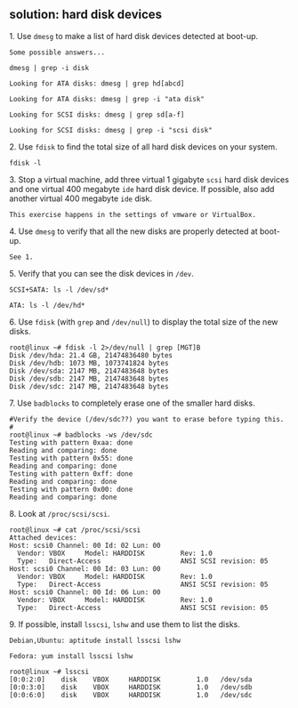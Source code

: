 ## solution: hard disk devices

1\. Use `dmesg` to make a list of hard disk devices detected at boot-up.

    Some possible answers...

    dmesg | grep -i disk

    Looking for ATA disks: dmesg | grep hd[abcd]

    Looking for ATA disks: dmesg | grep -i "ata disk"

    Looking for SCSI disks: dmesg | grep sd[a-f]

    Looking for SCSI disks: dmesg | grep -i "scsi disk"

2\. Use `fdisk` to find the total size of all hard disk devices on your
system.

    fdisk -l

3\. Stop a virtual machine, add three virtual 1 gigabyte `scsi` hard
disk devices and one virtual 400 megabyte `ide` hard disk device. If
possible, also add another virtual 400 megabyte `ide` disk.

    This exercise happens in the settings of vmware or VirtualBox.

4\. Use `dmesg` to verify that all the new disks are properly detected
at boot-up.

    See 1.

5\. Verify that you can see the disk devices in `/dev`.

    SCSI+SATA: ls -l /dev/sd*

    ATA: ls -l /dev/hd*

6\. Use `fdisk` (with `grep` and `/dev/null`) to display the total size
of the new disks.

    root@linux ~# fdisk -l 2>/dev/null | grep [MGT]B
    Disk /dev/hda: 21.4 GB, 21474836480 bytes
    Disk /dev/hdb: 1073 MB, 1073741824 bytes
    Disk /dev/sda: 2147 MB, 2147483648 bytes
    Disk /dev/sdb: 2147 MB, 2147483648 bytes
    Disk /dev/sdc: 2147 MB, 2147483648 bytes

7\. Use `badblocks` to completely erase one of the smaller hard disks.

    #Verify the device (/dev/sdc??) you want to erase before typing this.
    #
    root@linux ~# badblocks -ws /dev/sdc
    Testing with pattern 0xaa: done                                
    Reading and comparing: done                                
    Testing with pattern 0x55: done                                
    Reading and comparing: done                                
    Testing with pattern 0xff: done                                
    Reading and comparing: done                                
    Testing with pattern 0x00: done                                
    Reading and comparing: done

8\. Look at `/proc/scsi/scsi`.

    root@linux ~# cat /proc/scsi/scsi 
    Attached devices:
    Host: scsi0 Channel: 00 Id: 02 Lun: 00
      Vendor: VBOX     Model: HARDDISK         Rev: 1.0 
      Type:   Direct-Access                    ANSI SCSI revision: 05
    Host: scsi0 Channel: 00 Id: 03 Lun: 00
      Vendor: VBOX     Model: HARDDISK         Rev: 1.0 
      Type:   Direct-Access                    ANSI SCSI revision: 05
    Host: scsi0 Channel: 00 Id: 06 Lun: 00
      Vendor: VBOX     Model: HARDDISK         Rev: 1.0 
      Type:   Direct-Access                    ANSI SCSI revision: 05

9\. If possible, install `lsscsi`, `lshw` and use them to list the
disks.

    Debian,Ubuntu: aptitude install lsscsi lshw

    Fedora: yum install lsscsi lshw

    root@linux ~# lsscsi 
    [0:0:2:0]    disk    VBOX     HARDDISK         1.0   /dev/sda
    [0:0:3:0]    disk    VBOX     HARDDISK         1.0   /dev/sdb
    [0:0:6:0]    disk    VBOX     HARDDISK         1.0   /dev/sdc

